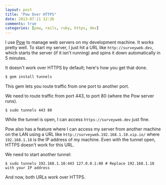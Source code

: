 ```yaml
---
layout: post
title: "Pow Over HTTPS"
date: 2013-07-11 12:26
comments: true
categories: [pow, rails, ruby, https, dev]
---
```


I use [Pow](http://pow.cx) to manage web servers on my development machine. It works pretty well.
To start my server, I just hit a URL like `http://surveyweb.dev`, which starts the server (if it isn't running) and spins it down automatically in 5 minutes.

It doesn't work over HTTPS by default; here's how you get that done.

```bash
$ gem install tunnels
```

This gem lets you route traffic from one port to another port.

We need to route traffic from port 443, to port 80 (where the Pow server runs).

```
$ sudo tunnels 443 80
```

While the tunnel is open, I can access `https://surveyweb.dev` just fine.

Pow also has a feature where I can access my server from another machine on the LAN using a URL like `http://surveyweb.192.168.1.10.xip.io/` where `192.168.1.10` is the IP address of my machine. Even with the tunnel open, HTTPS doesn't work for this URL.

We need to start another tunnel:

```
$ sudo tunnels 192.168.1.10:443 127.0.0.1:80 # Replace 192.168.1.10 with your IP address
```

And now, both URLs work over HTTPS.

